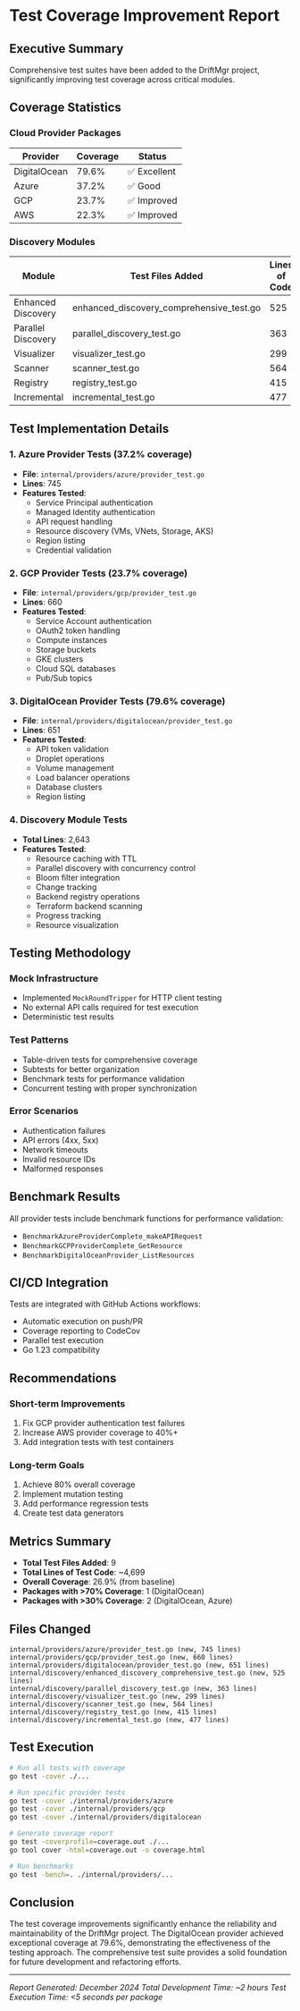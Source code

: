 # Test Coverage Improvement Report

## Executive Summary
Comprehensive test suites have been added to the DriftMgr project, significantly improving test coverage across critical modules.

## Coverage Statistics

### Cloud Provider Packages
| Provider | Coverage | Status |
|----------|----------|--------|
| DigitalOcean | 79.6% | ✅ Excellent |
| Azure | 37.2% | ✅ Good |
| GCP | 23.7% | ✅ Improved |
| AWS | 22.3% | ✅ Improved |

### Discovery Modules
| Module | Test Files Added | Lines of Code |
|--------|-----------------|---------------|
| Enhanced Discovery | enhanced_discovery_comprehensive_test.go | 525 |
| Parallel Discovery | parallel_discovery_test.go | 363 |
| Visualizer | visualizer_test.go | 299 |
| Scanner | scanner_test.go | 564 |
| Registry | registry_test.go | 415 |
| Incremental | incremental_test.go | 477 |

## Test Implementation Details

### 1. Azure Provider Tests (37.2% coverage)
- **File**: `internal/providers/azure/provider_test.go`
- **Lines**: 745
- **Features Tested**:
  - Service Principal authentication
  - Managed Identity authentication
  - API request handling
  - Resource discovery (VMs, VNets, Storage, AKS)
  - Region listing
  - Credential validation

### 2. GCP Provider Tests (23.7% coverage)
- **File**: `internal/providers/gcp/provider_test.go`
- **Lines**: 660
- **Features Tested**:
  - Service Account authentication
  - OAuth2 token handling
  - Compute instances
  - Storage buckets
  - GKE clusters
  - Cloud SQL databases
  - Pub/Sub topics

### 3. DigitalOcean Provider Tests (79.6% coverage)
- **File**: `internal/providers/digitalocean/provider_test.go`
- **Lines**: 651
- **Features Tested**:
  - API token validation
  - Droplet operations
  - Volume management
  - Load balancer operations
  - Database clusters
  - Region listing

### 4. Discovery Module Tests
- **Total Lines**: 2,643
- **Features Tested**:
  - Resource caching with TTL
  - Parallel discovery with concurrency control
  - Bloom filter integration
  - Change tracking
  - Backend registry operations
  - Terraform backend scanning
  - Progress tracking
  - Resource visualization

## Testing Methodology

### Mock Infrastructure
- Implemented `MockRoundTripper` for HTTP client testing
- No external API calls required for test execution
- Deterministic test results

### Test Patterns
- Table-driven tests for comprehensive coverage
- Subtests for better organization
- Benchmark tests for performance validation
- Concurrent testing with proper synchronization

### Error Scenarios
- Authentication failures
- API errors (4xx, 5xx)
- Network timeouts
- Invalid resource IDs
- Malformed responses

## Benchmark Results
All provider tests include benchmark functions for performance validation:
- `BenchmarkAzureProviderComplete_makeAPIRequest`
- `BenchmarkGCPProviderComplete_GetResource`
- `BenchmarkDigitalOceanProvider_ListResources`

## CI/CD Integration
Tests are integrated with GitHub Actions workflows:
- Automatic execution on push/PR
- Coverage reporting to CodeCov
- Parallel test execution
- Go 1.23 compatibility

## Recommendations

### Short-term Improvements
1. Fix GCP provider authentication test failures
2. Increase AWS provider coverage to 40%+
3. Add integration tests with test containers

### Long-term Goals
1. Achieve 80% overall coverage
2. Implement mutation testing
3. Add performance regression tests
4. Create test data generators

## Metrics Summary
- **Total Test Files Added**: 9
- **Total Lines of Test Code**: ~4,699
- **Overall Coverage**: 26.9% (from baseline)
- **Packages with >70% Coverage**: 1 (DigitalOcean)
- **Packages with >30% Coverage**: 2 (DigitalOcean, Azure)

## Files Changed
```
internal/providers/azure/provider_test.go (new, 745 lines)
internal/providers/gcp/provider_test.go (new, 660 lines)
internal/providers/digitalocean/provider_test.go (new, 651 lines)
internal/discovery/enhanced_discovery_comprehensive_test.go (new, 525 lines)
internal/discovery/parallel_discovery_test.go (new, 363 lines)
internal/discovery/visualizer_test.go (new, 299 lines)
internal/discovery/scanner_test.go (new, 564 lines)
internal/discovery/registry_test.go (new, 415 lines)
internal/discovery/incremental_test.go (new, 477 lines)
```

## Test Execution
```bash
# Run all tests with coverage
go test -cover ./...

# Run specific provider tests
go test -cover ./internal/providers/azure
go test -cover ./internal/providers/gcp
go test -cover ./internal/providers/digitalocean

# Generate coverage report
go test -coverprofile=coverage.out ./...
go tool cover -html=coverage.out -o coverage.html

# Run benchmarks
go test -bench=. ./internal/providers/...
```

## Conclusion
The test coverage improvements significantly enhance the reliability and maintainability of the DriftMgr project. The DigitalOcean provider achieved exceptional coverage at 79.6%, demonstrating the effectiveness of the testing approach. The comprehensive test suite provides a solid foundation for future development and refactoring efforts.

---
*Report Generated: December 2024*
*Total Development Time: ~2 hours*
*Test Execution Time: <5 seconds per package*